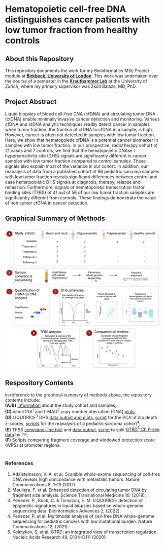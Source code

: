 # Hematopoietic cell-free DNA distinguishes cancer patients with low tumor fraction from healthy controls

## About this Repository
This repository documents the work for my Bioinformatics MSc Project module at [**Birkbeck, University of London**](https://www.bbk.ac.uk/). This work was undertaken over the course of a semester in the [**Krauthammer Lab**](https://krauthammerlab.ch/) at the University of Zurich, where my primary supervisor was Zsolt Balázs, MD, PhD. 

## Project Abstract
Liquid biopsies of blood cell-free DNA (cfDNA) and circulating tumor DNA (ctDNA) enable minimally invasive cancer detection and monitoring. Various cfDNA and ctDNA analytic techniques readily detect cancer in samples when tumor fraction, the fraction of ctDNA to cfDNA in a sample, is high. However, cancer is often not detected in samples with low tumor fraction. Here, we show that hematopoietic cfDNA is a potential cancer biomarker in samples with low tumor fraction. In our prospective, radiotherapy cohort of 21 cases and 7 controls, we find that the hematopoietic DNAse I hypersensitivity site (DHS) signals are significantly different in cancer samples with low tumor fraction compared to control samples. These signals also explain most of the variance in our cohort. In addition, our reanalysis of data from a published cohort of 86 pediatric sarcoma samples with low tumor fraction reveals significant differences between control and case hematopoietic DHS signals at diagnosis, therapy, relapse and remission. Furthermore, signals of hematopoietic transcription factor binding sites (TFBS) of 41 out of 56 of our low tumor fraction samples are significantly different from controls. These findings demonstrate the value of non-tumor cfDNA in cancer detection.

## Graphical Summary of Methods
<p align="center">
<img src="methods_summary.png" width="800">
</p>

## Respository Contents
In reference to the graphical summary of methods above, the repository contents include:<br />
**(A/B)** [Information](sample_info.csv) about the study cohort and samples;<br />
**(C)** ichorCNA<sup>1</sup> and t-MAD<sup>2</sup> copy number aberration (CNA) [plots](output);<br />
**(D)** LIQUORICE<sup>3</sup> DHS [data output and plots](output/LIQUORICE/), [script](PCA) for the PCA of dip depth z-scores, [scripts](Peneder) for the reanalysis of a pediatric sarcoma cohort<sup>4</sup>;<br />
**(E)** TFBS  [command-line tool](disTF) and [data output](output/TFBS/), [script](TFBS/split_GTRD.py) to split [GTRD<sup>5</sup> ChiP-seq data](http://gtrd.biouml.org:8888/downloads/current/intervals/chip-seq/) by TF;<br />
**(F)** [Scripts](coverage_WPS) comparing fragment coverage and windowed protection score (WPS) at promoter regions.<br />
<br />

### References
1. Adalsteinsson, V. A. et al. Scalable whole-exome sequencing of cell-free DNA reveals high concordance with metastatic tumors. Nature Communications 8, 1–13 (2017).<br />
2. Mouliere, F. et al. Enhanced detection of circulating tumor DNA by fragment size analysis. Science Translational Medicine 10, (2018).<br />
3. Peneder, P., Bock, C. & Tomazou, E. M. LIQUORICE: detection of epigenetic signatures in liquid biopsies based on whole-genome sequencing data. Bioinformatics Advances 2, (2022).<br />
4. Peneder, P. et al. Multimodal analysis of cell-free DNA whole-genome sequencing for pediatric cancers with low mutational burden. Nature Communications 12, (2021).<br />
5. Kolmykov, S. et al. GTRD: an integrated view of transcription regulation. Nucleic Acids Research 49, D104–D111 (2020).
